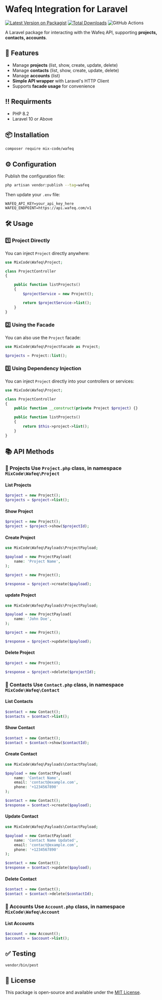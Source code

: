 # Wafeq Integration for Laravel

[![Latest Version on Packagist](https://img.shields.io/packagist/v/mix-code/wafeq.svg?style=flat-square)](https://packagist.org/packages/mix-code/wafeq)
[![Total Downloads](https://img.shields.io/packagist/dt/mix-code/wafeq.svg?style=flat-square)](https://packagist.org/packages/mix-code/wafeq)
![GitHub Actions](https://github.com/mix-code/wafeq/actions/workflows/main.yml/badge.svg)

A Laravel package for interacting with the Wafeq API, supporting **projects, contacts, accounts**.

## 🚀 Features

-   Manage **projects** (list, show, create, update, delete)
-   Manage **contacts** (list, show, create, update, delete)
-   Manage **accounts** (list)
-   **Simple API wrapper** with Laravel's HTTP Client
-   Supports **facade usage** for convenience

## ‼️ Requirments

-   PHP 8.2
-   Laravel 10 or Above

## 📦 Installation

```bash
composer require mix-code/wafeq
```

## ⚙️ Configuration

Publish the configuration file:

```bash
php artisan vendor:publish --tag=wafeq
```

Then update your `.env` file:

```env
WAFEQ_API_KEY=your_api_key_here
WAFEQ_ENDPOINT=https://api.wafeq.com/v1
```

## 🛠️ Usage

### 1️⃣ Project Directly

You can inject `Project` directly anywhere:

```php
use MixCode\Wafeq\Project;

class ProjectController
{

    public function listProjects()
    {
        $projectService = new Project();

        return $projectService->list();
    }
}
```

### 2️⃣ Using the Facade

You can also use the `Project` facade:

```php
use MixCode\Wafeq\ProjectFacade as Project;

$projects = Project::list();
```

### 3️⃣ Using Dependency Injection

You can inject `Project` directly into your controllers or services:

```php
use MixCode\Wafeq\Project;

class ProjectController
{
    public function __construct(private Project $project) {}

    public function listProjects()
    {
        return $this->project->list();
    }
}
```

## 📚 API Methods

### 🔹 Projects Use `Project.php` class, in namespace `MixCode\Wafeq\Project`

#### List Projects

```php
$project = new Project();
$projects = $project->list();
```

#### Show Project

```php
$project = new Project();
$project = $project->show($projectId);
```

#### Create Project

```php
use MixCode\Wafeq\Payloads\ProjectPayload;

$payload = new ProjectPayload(
    name: 'Project Name',
);

$project = new Project();

$response = $project->create($payload);
```

#### update Project

```php
use MixCode\Wafeq\Payloads\ProjectPayload;

$payload = new ProjectPayload(
    name: 'John Doe',
);

$project = new Project();

$response = $project->update($payload);
```

#### Delete Project

```php
$project = new Project();

$response = $project->delete($projectId);
```
### 🔹 Contacts Use `Contact.php` class, in namespace `MixCode\Wafeq\Contact`

#### List Contacts

```php
$contact = new Contact();
$contacts = $contact->list();
```

#### Show Contact

```php
$contact = new Contact();
$contact = $contact->show($contactId);
```

#### Create Contact

```php
use MixCode\Wafeq\Payloads\ContactPayload;

$payload = new ContactPayload(
    name: 'Contact Name',
    email: 'contact@example.com',
    phone: '+1234567890'
);

$contact = new Contact();
$response = $contact->create($payload);
```

#### Update Contact

```php
use MixCode\Wafeq\Payloads\ContactPayload;

$payload = new ContactPayload(
    name: 'Contact Name Updated',
    email: 'contact@example.com',
    phone: '+1234567890'
);

$contact = new Contact();
$response = $contact->update($payload);
```

#### Delete Contact

```php
$contact = new Contact();
$contact = $contact->delete($contactId);
```

### 🔹 Accounts Use `Account.php` class, in namespace `MixCode\Wafeq\Account`

#### List Accounts

```php
$account = new Account();
$accounts = $account->list();
```

## ✅ Testing

```bash
vendor/bin/pest
```

## 📜 License

This package is open-source and available under the [MIT License](LICENSE).

